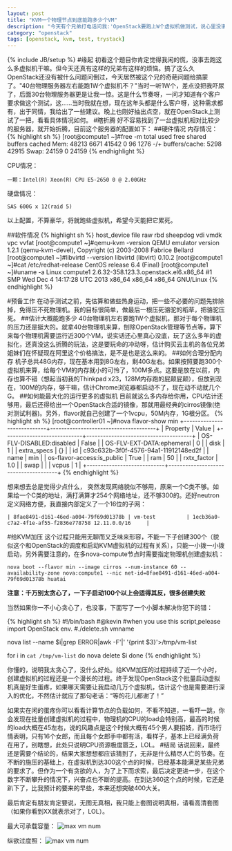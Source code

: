 ```yaml
---
layout: post
title: "KVM一个物理节点到底能跑多少个VM"
description: "今天有个兄弟打电话问我:'OpenStack要跑上W个虚拟机做测试，说心里没谱，到底能不能跑。'我当时就蒙,40台左右服务器跑1W个虚拟机，这个问题真心难倒我了，不知道该怎么回答。为了解答这个问题，晚上抽了个把小时在trystack上试了一把，仅供参考。"
category: "openstack"
tags: [openstack, kvm, test, trystack]
---
```

{% include JB/setup %}
#缘起
初看这个题目你肯定觉得我闲的慌，没事去跑这么多虚拟机干嘛。但今天还真有这样的兄弟有这样的烦恼。搞了这么久OpenStack还没有被什么问题问倒过，今天居然被这个兄的奇葩问题给搞蒙了。"40台物理服务器左右能跑1W个虚拟机不？"当时一听1W个，差点没把我吓尿了，后面30台物理服务器更是让我一惊。这是什么节奏呀，一问才知道有个客户要求做这个测试，这……当时我就在想，现在这年头都是什么客户呀，这种需求都有，出于同情，我给出了一些建议。晚上也刚好抽出点空，就在OpenStack上测试了一把，看看具体情况如何。
#瞎折腾
好不容易找到了一台虚拟机相对比较少的服务器，就开始折腾，目前这个服务器的配置如下：
##硬件情况
内存情况：
{% highlight sh %}
[root@compute1 ~]#free -m
             total       used       free     shared    buffers     cached
Mem:         48213       6671      41542          0         96       1276
-/+ buffers/cache:       5298      42915
Swap:        24159          0      24159
{% endhighlight %}

CPU情况：
	
	一颗：Intel(R) Xeon(R) CPU E5-2650 0 @ 2.00GHz

硬盘情况：
	
	SAS 600G x 12(raid 5)
以上配置，不算豪华，将就跑些虚拟机，希望今天能把它累死。

##软件情况
{% highlight sh %}
host_device file raw rbd sheepdog vdi vmdk vpc vvfat
[root@compute1 ~]#qemu-kvm -version
QEMU emulator version 1.2.1 (qemu-kvm-devel), Copyright (c) 2003-2008 Fabrice Bellard
[root@compute1 ~]#libvirtd --version
libvirtd (libvirt) 0.10.2
[root@compute1 ~]#cat /etc/redhat-release
CentOS release 6.4 (Final)
[root@compute1 ~]#uname -a
Linux compute1 2.6.32-358.123.3.openstack.el6.x86_64 #1 SMP Wed Dec 4 14:17:28 UTC 2013 x86_64 x86_64 x86_64 GNU/Linux
{% endhighlight %}

#预备工作
在动手测试之前，先估算和做些热身运动，把一些不必要的问题先排除掉，免得压不死物理机。我的目标很简单，做最后一根压死骆驼的稻草，把骆驼压死。
##估计大概能跑多少
40台物理机左右要跑1W个虚拟机，那对于每个物理机的压力还是挺大的。就拿40台物理机来算，刨除OpenStack管理等节点等，算下来每个物理机需要运行近300个VM，说实话还心里真心没底，玩了这么多年的虚拟化，还真没这么折腾的玩法，这是要玩命的冲动呀，估计购买云主机的各位兄弟姐妹们在怀疑现在阿里这个价格搞法，是不是也是这么来的。
##如何合理分配内存
机子总共48G内存，现在基本用到8G左右，剩40G左右。如果按照要跑300个虚拟机来算，给每个VM的内存就小的可怜了，100M多点。这要是放在以前，内存也算不错（想起当初我的Thinkpad x23，128M内存跑的屁颠屁颠），但放到现在，100M的内存，够干嘛，估计Chrome浏览器都启动不了，现在动不动就几个G。
##如何能最大化的运行更多的虚拟机
目前就这么多内存给你用，CPU估计还够用，最后还得给出一个OpenStack合适的镜像，那就用最经典的cirros镜像(绝对测试利器)。另外，flavor就自己创建了一个1vcpu，50M内存，1G根分区。
{% highlight sh %}
[root@controller01 ~]#nova flavor-show min
+----------------------------+--------------------------------------+
| Property                   | Value                                |
+----------------------------+--------------------------------------+
| OS-FLV-DISABLED:disabled   | False                                |
| OS-FLV-EXT-DATA:ephemeral  | 0                                    |
| disk                       | 1                                    |
| extra_specs                | {}                                   |
| id                         | c93c632b-3f0f-4576-94a1-11912148ed2f |
| name                       | min                                  |
| os-flavor-access:is_public | True                                 |
| ram                        | 50                                   |
| rxtx_factor                | 1.0                                  |
| swap                       |                                      |
| vcpus                      | 1                                    |
+----------------------------+--------------------------------------+
{% endhighlight %}

想来想去总是觉得少点什么， 突然发现网络貌似不够用，原来一个C类不够。如果给一个C类的地址，满打满算才254个网络地址，还不够300的。还好neutron定义网络方便，我直接内部定义了一个16位的子网：
	
	| 8fae8491-d161-46ed-a004-79f69d01378b | vm-test          | 1ecb36a0-c7a2-4f1e-af55-f2836e778758 12.11.0.0/16     |

#给KVM加压
这个过程只能用无聊而又乏味来形容，不能一下子创建300个（貌似这个和OpenStack的调度和启动KVM虚拟机的过程有关系），只能一小拨一小拨启动，另外需要注意的，在多nova-compute节点时需要指定物理机创建虚拟机：
	
	nova boot --flavor min --image cirros --num-instance 60 --availability-zone nova:compute1 --nic net-id=8fae8491-d161-46ed-a004-79f69d01378b huatai
**注意：千万别太贪心了，一下子启动100个以上会适得其反，很多创建失败**

当然如果你一不小心贪心了，也没事，下面写了一个小脚本解决你犯下的错：

{% highlight sh %}
#!/bin/bash
#@kevin
#when you use this script,pelease import OpenStack env.
#./delete.sh vmname

nova list --name $i|grep ERROR|awk -F'|' '{print $3}'>/tmp/vm-list

for i in `cat /tmp/vm-list`
do
   nova delete $i
done
{% endhighlight %}

你懂的，说明我太贪心了，没什么好处。给KVM加压的过程持续了近一个小时，创建虚拟机的过程还是一个漫长的过程。终于发现OpenStack这个批量启动虚拟机真是好生蛋疼，如果哪天需要让我启动几万个虚拟机，估计这个也是需要进行深入的优化，不然估计就应了那句老话：“等的花儿都谢了！”

如果实在闲的蛋疼你可以看看计算节点的负载如何，不看不知道，一看吓一跳，你会发现在批量创建虚拟机的过程中，物理机的CPU的load会特别高，最高的时候的load大概在45左右，说的风趣点是这个时候大概有45个男人要招妓，而市场行情表明，只有16个女郎，而且每个女郎手中都有活，看样子，基本上已经满负荷在用了，别瞎想，此处只说明CPU资源极度匮乏，LOL。
#结局
话说回来，最终还是需要个结论的，结果大家想想都应该猜到了，无非是什么精尽人亡的节奏。在不断的施压的基础上，在虚拟机到达300这个点的时候，已经基本能满足某些兄弟的要求了。但作为一个有贪欲的人，为了上下而求索，最后决定更进一步，在这个数字不断攀升的情况下，兴奋点也不断的提高。在到达360这个点的时候，它还是趴下了，比我预计的要来的早些，本来还想突破400大关。

最后肯定有朋友肯定要说，无图无真相，我只能上套图说明真相，请看高清套图（如果你看到XX就表示对了，LOL）。

最大可承载容量：
![max vm num](../../../../../assets/image/max-vm-num.jpg)

纵欲过度照：
![max vm num](../../../../../assets/image/kvm_360vm_one_server.jpg)

